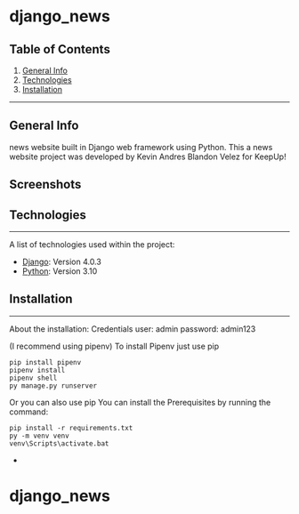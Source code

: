# django_news

## Table of Contents 
1. [General Info](#general-info)
2. [Technologies](#Technologies)
3. [Installation](#installation)
***

## General Info
 news website built in Django web framework using Python. This a news website project was developed by Kevin Andres Blandon Velez for KeepUp!
 
## Screenshots

## Technologies
***
A list of technologies used within the project:
* [Django](https://www.djangoproject.com/): Version 4.0.3
* [Python](https://www.python.org/): Version 3.10
## Installation
***
About the installation:
Credentials
user: admin
password: admin123

(I recommend using pipenv)
To install Pipenv just use pip
```
pip install pipenv
pipenv install
pipenv shell
py manage.py runserver
```
Or you can also use pip
You can install the Prerequisites by running the command:
```
pip install -r requirements.txt
py -m venv venv
venv\Scripts\activate.bat
```
-
# django_news
